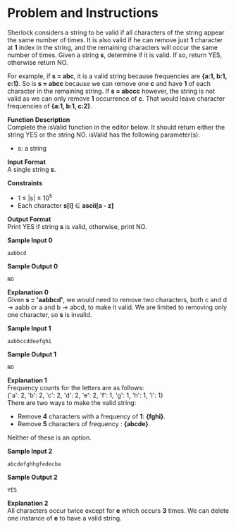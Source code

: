 # Problem and Instructions

Sherlock considers a string to be valid if all characters of the string appear the same number of times. It is also valid if he can remove just **1** character at **1** index in the string, and the remaining characters will occur the same number of times. Given a string **s**, determine if it is valid. If so, return YES, otherwise return NO.

For example, if **s = abc**, it is a valid string because frequencies are **{a:1, b:1, c:1}**. So is **s = abcc** because we can remove one **c** and have **1** of each character in the remaining string. If **s = abccc** however, the string is not valid as we can only remove **1** occurrence of **c**. That would leave character frequencies of **{a:1, b:1, c:2}**.

**Function Description**</br>
Complete the isValid function in the editor below. It should return either the string YES or the string NO.
isValid has the following parameter(s):

- s: a string

**Input Format**</br>
A single string **s**.

**Constraints**

- 1 ≤ |s| ≤ 10<sup>5</sup>
- Each character **s[i]** ∈ **ascii[a - z]**

**Output Format**</br>
Print YES if string **s** is valid, otherwise, print NO.

**Sample Input 0**

```
aabbcd
```

**Sample Output 0**

```
NO
```

**Explanation 0**</br>
Given **s = 'aabbcd'**, we would need to remove two characters, both c and d -> aabb or a and b -> abcd, to make it valid. We are limited to removing only one character, so **s** is invalid.

**Sample Input 1**

```
aabbccddeefghi
```

**Sample Output 1**

```
NO
```

**Explanation 1**</br>
Frequency counts for the letters are as follows:</br>
{'a': 2, 'b': 2, 'c': 2, 'd': 2, 'e': 2, 'f': 1, 'g': 1, 'h': 1, 'i': 1}</br>
There are two ways to make the valid string:

- Remove **4** characters with a frequency of **1**: **{fghi}**.
- Remove **5** characters of frequency : **{abcde}**.

Neither of these is an option.

**Sample Input 2**

```
abcdefghhgfedecba
```

**Sample Output 2**

```
YES
```

**Explanation 2**</br>
All characters occur twice except for **e** which occurs **3** times. We can delete one instance of **e** to have a valid string.
